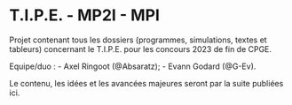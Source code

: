# T.I.P.E. - MP2I - MPI

Projet contenant tous les dossiers (programmes, simulations, textes et tableurs) concernant le T.I.P.E. pour les concours 2023 de fin de CPGE.

Equipe/duo : - Axel Ringoot (@Absaratz); 
             - Evann Godard (@G-Ev).

Le contenu, les idées et les avancées majeures seront par la suite publiées ici.
